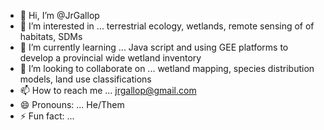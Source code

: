 - 👋 Hi, I’m @JrGallop
- 👀 I’m interested in ... terrestrial ecology, wetlands, remote sensing of of habitats, SDMs
- 🌱 I’m currently learning ... Java script and using GEE platforms to develop a provincial wide wetland inventory
- 💞️ I’m looking to collaborate on ... wetland mapping, species distribution models, land use classifications
- 📫 How to reach me ... jrgallop@gmail.com
- 😄 Pronouns: ... He/Them
- ⚡ Fun fact: ...

<!---
JrGallop/JrGallop is a ✨ special ✨ repository because its `README.md` (this file) appears on your GitHub profile.
You can click the Preview link to take a look at your changes.
--->
